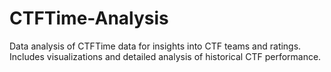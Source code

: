 # CTFTime-Analysis
Data analysis of CTFTime data for insights into CTF teams and ratings. Includes visualizations and detailed analysis of historical CTF performance.
